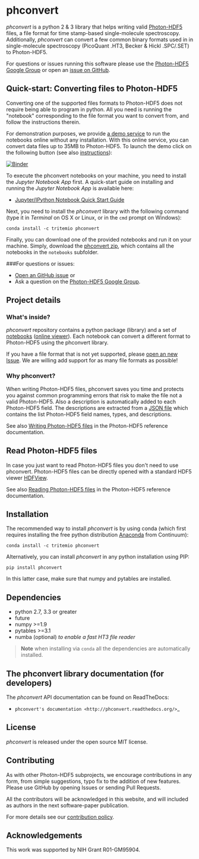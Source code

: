 # phconvert

*phconvert* is a python 2 & 3 library that helps writing valid
<a href="http://photon-hdf5.org/" target="_blank">Photon-HDF5</a>
files, a file format for time stamp-based single-molecule spectroscopy.
Additionally, *phconvert* can convert a few common binary formats
used in in single-molecule spectroscopy (PicoQuant .HT3,
Becker & Hickl .SPC/.SET) to Photon-HDF5.

For questions or issues running this software please use the
[Photon-HDF5 Google Group](https://groups.google.com/forum/#!forum/photon-hdf5)
or open an [issue on GitHub](https://github.com/Photon-HDF5/phconvert/issues).

## Quick-start: Converting files to Photon-HDF5

Converting one of the supported files formats to Photon-HDF5 does not require
being able to program in python. All you need is running the "notebook"
corresponding to the file format you want to convert from, and follow the instructions therein.

For demonstration purposes, we provide [a demo service](http://photon-hdf5.github.io/Photon-HDF5-Converter)
to run the notebooks online without any installation.
With this online service, you can convert data files up to 35MB to Photon-HDF5.
To launch the demo click on the following button
(see also [instructions](http://photon-hdf5.github.io/Photon-HDF5-Converter/)):

[![Binder](http://mybinder.org/badge.svg)](http://mybinder.org/repo/Photon-HDF5/Photon-HDF5-Converter)

To execute the phconvert notebooks on your machine, you need to install the *Jupyter Notebook App* first.
A quick-start guide on installing and running the *Jupyter Notebook App* is available here:

- <a href="http://jupyter-notebook-beginner-guide.readthedocs.org/" target="_blank">Jupyter/IPython Notebook Quick Start Guide</a>

Next, you need to install the *phconvert* library with the following command
(type it in *Terminal* on OS X or Linux, or in the `cmd` prompt on Windows):

    conda install -c tritemio phconvert

Finally, you can download one of the provided notebooks and run it on your machine.
Simply, download the
[phconvert zip](https://github.com/Photon-HDF5/phconvert/archive/master.zip),
which contains all the notebooks in the `notebooks` subfolder.

###For questions or issues:

- [Open an GitHub issue](https://github.com/Photon-HDF5/phconvert/issues) or
- Ask a question on the [Photon-HDF5 Google Group](https://groups.google.com/forum/#!forum/photon-hdf5).


## Project details

### What's inside?

*phconvert* repository contains a python package (library) and a set of
[notebooks](https://github.com/Photon-HDF5/phconvert/tree/master/notebooks)
([online viewer](http://nbviewer.ipython.org/github/Photon-HDF5/phconvert/tree/master/notebooks/)).
Each notebook can convert a different format to Photon-HDF5 using the phconvert library.

If you have a file format that is not yet supported, please [open an new Issue](https://github.com/Photon-HDF5/phconvert/issues).
We are willing add support for as many file formats as possible!

### Why phconvert?

When writing Photon-HDF5 files, phconvert saves you time
and protects you against common programming errors that risk
to make the file not a valid Photon-HDF5. Also a description
is automatically added to each Photon-HDF5 field.
The descriptions are extracted from a [JSON file](https://github.com/Photon-HDF5/phconvert/blob/master/phconvert/specs/photon-hdf5_specs.json)
which contains the list Photon-HDF5 field names, types, and descriptions.

See also [Writing Photon-HDF5 files](http://photon-hdf5.readthedocs.org/en/latest/writing.html)
in the Photon-HDF5 reference documentation.

## Read Photon-HDF5 files

In case you just want to read Photon-HDF5 files you don't need to use phconvert.
Photon-HDF5 files can be directly opened with a standard HDF5 viewer
[HDFView](https://www.hdfgroup.org/products/java/hdfview/).

See also [Reading Photon-HDF5 files](http://photon-hdf5.readthedocs.org/en/latest/reading.html)
in the Photon-HDF5 reference documentation.

## Installation

The recommended way to install *phconvert* is by using conda (which first
requires installing the free python distribution
[Anaconda](https://store.continuum.io/cshop/anaconda/) from Continuum):

    conda install -c tritemio phconvert

Alternatively, you can install *phconvert* in any python installation using PIP:

    pip install phconvert

In this latter case, make sure that numpy and pytables are installed.

## Dependencies

- python 2.7, 3.3 or greater
- future
- numpy >=1.9
- pytables >=3.1
- numba (optional) *to enable a fast HT3 file reader*

> **Note**
> when installing via `conda` all the dependencies are automatically installed.


## The phconvert library documentation (for developers)

The *phconvert* API documentation can be found on ReadTheDocs:

- `phconvert's documentation <http://phconvert.readthedocs.org/>`_

## License

*phconvert* is released under the open source MIT license.

## Contributing

As with other Photon-HDF5 subprojects, we encourage contributions
in any form, from simple suggestions, typo fix to the addition of new features.
Please use GitHub by opening Issues or sending Pull Requests.

All the contributors will be acknowledged in this website, and will included
as authors in the next software-paper publication.

For more details see our [contribution policy](http://photon-hdf5.readthedocs.org/en/latest/contributing.html).

## Acknowledgements
This work was supported by NIH Grant R01-GM95904.
